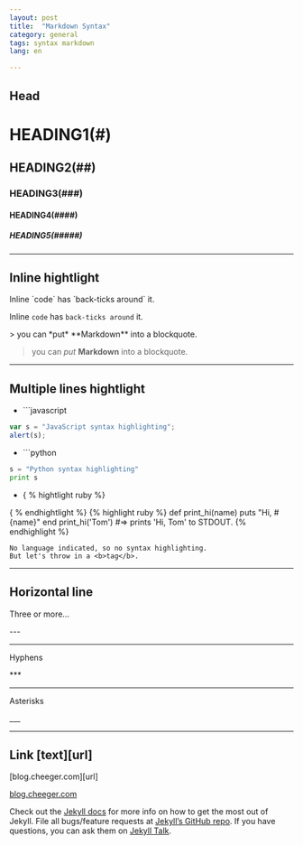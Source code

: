```yaml
---
layout: post
title:  "Markdown Syntax"
category: general
tags: syntax markdown
lang: en

---
```


## Head

# HEADING1(#)
## HEADING2(##)
### HEADING3(###)
#### HEADING4(####)
##### HEADING5(#####)

---
## Inline hightlight

Inline \`code\` has \`back-ticks around\` it.

Inline `code` has `back-ticks around` it.

\> you can \*put\* \*\*Markdown\*\* into a blockquote.

> you can *put* **Markdown** into a blockquote.

---
## Multiple lines hightlight

- \`\`\`javascript

```javascript
var s = "JavaScript syntax highlighting";
alert(s);
```
- \`\`\`python

```python
s = "Python syntax highlighting"
print s
```

- \{ % hightlight ruby %\}

\{ % endhightlight %\} {% highlight ruby %}
def print_hi(name)
  puts "Hi, #{name}"
end
print_hi('Tom')
#=> prints 'Hi, Tom' to STDOUT.
{% endhighlight %}

```
No language indicated, so no syntax highlighting.
But let's throw in a <b>tag</b>.
```

---
## Horizontal line
Three or more...

\-\-\-

---

Hyphens

\*\*\*

***

Asterisks

\_\_\_

___

## Link \[text\]\[url\]

\[blog.cheeger.com\]\[url\]

[blog.cheeger.com][url]

Check out the [Jekyll docs][jekyll-docs] for more info on how to get the most out of Jekyll. File all bugs/feature requests at [Jekyll’s GitHub repo][jekyll-gh]. If you have questions, you can ask them on [Jekyll Talk][jekyll-talk].

[jekyll-docs]: http://jekyllrb.com/docs/home
[jekyll-gh]:   https://github.com/jekyll/jekyll
[jekyll-talk]: https://talk.jekyllrb.com/
[url]: http://blog.cheeger.com/
